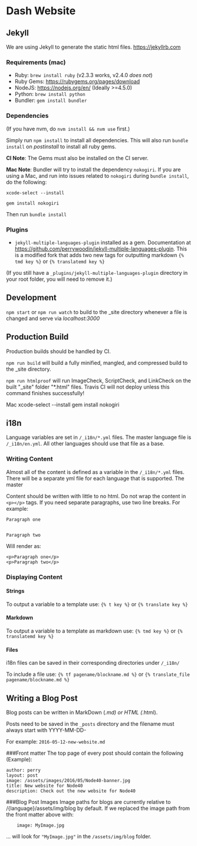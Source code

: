 # Dash Website

## Jekyll
We are using Jekyll to generate the static html files.
https://jekyllrb.com

### Requirements (mac)
* Ruby: `brew install ruby` (v2.3.3 works, v2.4.0 *does not*)
* Ruby Gems: https://rubygems.org/pages/download
* NodeJS: https://nodejs.org/en/ (Ideally >=4.5.0)
* Python: `brew install python`
* Bundler: `gem install bundler`

### Dependencies
(If you have nvm, do `nvm install && nvm use` first.)

Simply run `npm install` to install all dependencies. This will also run `bundle install` on *postinstall* to install all ruby gems.

**CI Note**: The Gems must also be installed on the CI server. 

**Mac Note**: Bundler will try to install the dependency `nokogiri`. If you are using a Mac, and run into issues related to `nokogiri` during `bundle install`, do the following:

`xcode-select --install`

`gem install nokogiri`

Then run `bundle install`


### Plugins
* `jekyll-multiple-languages-plugin` installed as a gem. Documentation at https://github.com/perrywoodin/jekyll-multiple-languages-plugin. This is a modified fork that adds two new tags for outputting markdown `{% tmd key %}` or `{% translatemd key %}`

(If you still have a `_plugins/jekyll-multiple-languages-plugin` directory in your root folder, you will need to remove it.)

## Development
`npm start` or `npm run watch` to build to the _site directory whenever a file is changed and serve via *localhost:3000*

## Production Build
Production builds should be handled by CI.

`npm run build` will build a fully minified, mangled, and compressed build to the _site directory.

 `npm run htmlproof` will run ImageCheck, ScriptCheck, and LinkCheck on the built "_site" folder "*.html" files. Travis CI will not deploy unless this command finishes successfully!

Mac
xcode-select --install
gem install nokogiri

## i18n
Language variables are set in `/_i18n/*.yml` files. The master language file is `/_i18n/en.yml`. All other languages should use that file as a base. 

### Writing Content

Almost all of the content is defined as a variable in the `/_i18n/*.yml` files. There will be a separate yml file for each language that is supported. The master

Content should be written with little to no html. Do not wrap the content in `<p></p>` tags. If you need separate paragraphs, use two line breaks. For example:

```
Paragraph one


Paragraph two
```

Will render as:
```
<p>Paragraph one</p>
<p>Paragraph two</p>
```

### Displaying Content

#### Strings
To output a variable to a template use:
`{% t key %}`
or
`{% translate key %}`

#### Markdown
To output a variable to a template as markdown use:
`{% tmd key %}`
or
`{% translatemd key %}`

#### Files
i18n files can be saved in their corresponding directories under `/_i18n/`

To include a file use:
`{% tf pagename/blockname.md %}`
or
`{% translate_file pagename/blockname.md %}`

## Writing a Blog Post
Blog posts can be written in MarkDown (*.md) or HTML (*.html).

Posts need to be saved in the `_posts` directory and the filename must always start with YYYY-MM-DD-

For example: `2016-05-12-new-website.md`

###Front matter
The top page of every post should contain the following (Example):
```
author: perry
layout: post
image: /assets/images/2016/05/Node40-banner.jpg
title: New website for Node40
description: Check out the new website for Node40
```

###Blog Post Images
Image paths for blogs are currently relative to /{language}/assets/img/blog by default. If we replaced the image path from the front matter above with:
```
	image: MyImage.jpg
```
... will look for `"MyImage.jpg"` in the `/assets/img/blog` folder. 
